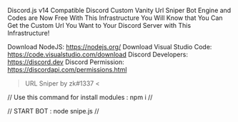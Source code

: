 Discord.js v14 Compatible Discord Custom Vanity Url Sniper Bot Engine and Codes are Now Free With This Infrastructure You Will Know that You Can Get the Custom Url You Want to Your Discord Server with This Infrastructure!

Download NodeJS: https://nodejs.org/
Download Visual Studio Code: https://code.visualstudio.com/download
Discord Developers: https://discord.dev
Discord Permission: https://discordapi.com/permissions.html

> URL Sniper by zk#1337 <

// Use this command for install modules : npm i //

// START BOT : node snipe.js //
